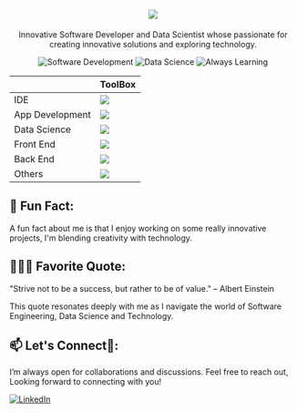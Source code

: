 <h1 align="center">
    <img src="https://readme-typing-svg.herokuapp.com/?font=Righteous&size=35&center=true&vCenter=true&width=500&height=70&duration=4000&lines=Hello+World+🫶;I'm+JAN+MOTENE✨;+Software+Developer💻;+Data+Scientist💻;from+South+Africa+💖;&color=green" />
</h1>

<!--
<p align="center">
    <img alt="Coding" width="1000" src="Profile.png">
</p>
-->

<p align="center">
    Innovative Software Developer and Data Scientist whose passionate for creating innovative solutions and exploring technology.
</p>
<p align="center">
  <img src="https://img.shields.io/badge/-Software%20Development-green?style=for-the-badge&logo=Code&animation=slide" alt="Software Development"/>
  <img src="https://img.shields.io/badge/-Data%20Science-ff69b4?style=for-the-badge&logo=Code&animation=slide" alt="Data Science"/>
  <img src="https://img.shields.io/badge/-Machine%20Learning-blue?style=for-the-badge&logo=Book&animation=flash" alt="Always Learning"/>
</p>

<div align="center">

|        | **ToolBox**                                                                                                      |
|-----------------|-----------------------------------------------------------------------------------------------------------|
| IDE             | <img src="https://skillicons.dev/icons?i=idea,visualstudio,vscode"/>                                                     |
| App Development  | <img src="https://skillicons.dev/icons?i=java,cs,net,cpp"/>                                |
| Data Science  | <img src="https://skillicons.dev/icons?i=py,mysql,sklearn,tensorflow,pytorch,keres"/>                                |
| Front End       | <img src="https://skillicons.dev/icons?i=html,css,js,react,nodejs,bootstrap,tailwindcss"/>|
| Back End        | <img src="https://skillicons.dev/icons?i=java,cs,mysql,postman,springboot"/>        |
| Others          | <img src="https://skillicons.dev/icons?i=github,git,maven,discord,stackoverflow,ai,firebase"/>   |

</div>

## 🦇 Fun Fact:
A fun fact about me is that I enjoy working on some really innovative projects, I'm blending creativity with technology.

## 👩🏻‍💻 Favorite Quote:
"Strive not to be a success, but rather to be of value." – Albert Einstein

This quote resonates deeply with me as I navigate the world of Software Engineering, Data Science and Technology.

## 📫 Let's Connect🚀:
I’m always open for collaborations and discussions. Feel free to reach out, Looking forward to connecting with you!
<p align="left">
    <a href="https://www.linkedin.com/in/jan-motene-4864771b4/">
        <img src="https://skillicons.dev/icons?i=linkedin" alt="LinkedIn" />
    </a>
   
</p>
<!--
<p align="center">
  <img src="https://64.media.tumblr.com/197110a10042ab07954e00a50aa070ae/tumblr_pvsao76xg51wnhmglo4_540.gif" alt="Coding">
</p>
-->

<!--
**MoteneJan/MoteneJan** is a ✨ _special_ ✨ repository because its `README.md` (this file) appears on your GitHub profile.

Here are some ideas to get you started:

- 🔭 I’m currently working on ...
- 🌱 I’m currently learning ...
- 👯 I’m looking to collaborate on ...
- 🤔 I’m looking for help with ...
- 💬 Ask me about ...
- 📫 How to reach me: ...
- 😄 Pronouns: ...
- ⚡ Fun fact: ...
-->
